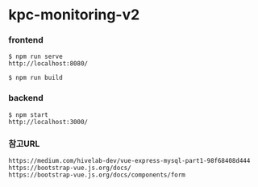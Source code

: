 # kpc-monitoring-v2

### frontend

```
$ npm run serve
http://localhost:8080/

$ npm run build

```

### backend

```
$ npm start
http://localhost:3000/
```

### 참고URL

```
https://medium.com/hivelab-dev/vue-express-mysql-part1-98f68408d444
https://bootstrap-vue.js.org/docs/
https://bootstrap-vue.js.org/docs/components/form
```

